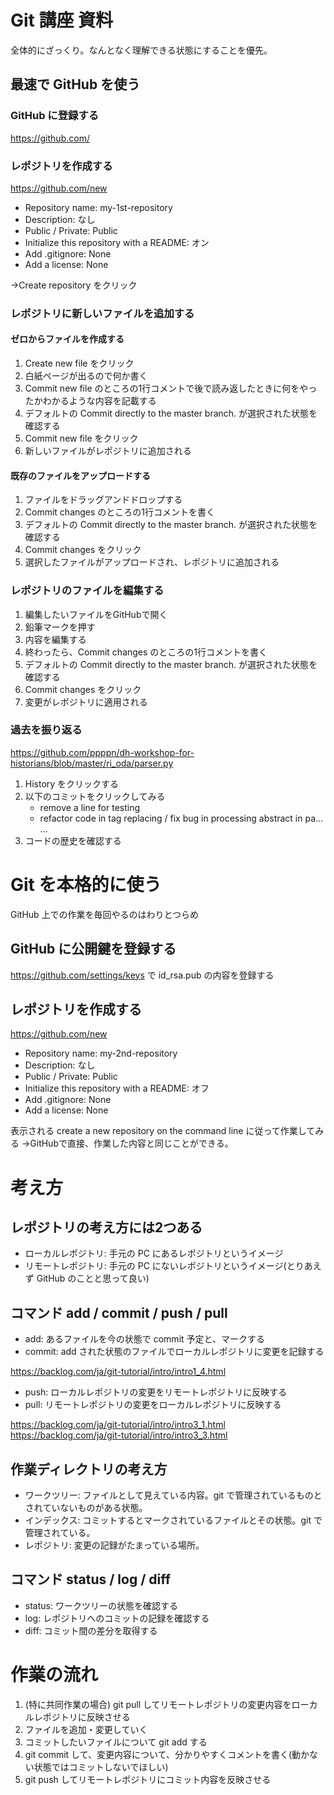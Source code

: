 # Git 講座 資料
全体的にざっくり。なんとなく理解できる状態にすることを優先。

## 最速で GitHub を使う
### GitHub に登録する
https://github.com/

### レポジトリを作成する
https://github.com/new

- Repository name: my-1st-repository
- Description: なし
- Public / Private: Public
- Initialize this repository with a README: オン
- Add .gitignore: None
- Add a license: None

→Create repository をクリック

### レポジトリに新しいファイルを追加する
#### ゼロからファイルを作成する
1. Create new file をクリック
1. 白紙ページが出るので何か書く
1. Commit new file のところの1行コメントで後で読み返したときに何をやったかわかるような内容を記載する
1. デフォルトの Commit directly to the master branch. が選択された状態を確認する
1. Commit new file をクリック
1. 新しいファイルがレポジトリに追加される

#### 既存のファイルをアップロードする
1. ファイルをドラッグアンドドロップする
1. Commit changes のところの1行コメントを書く
1. デフォルトの Commit directly to the master branch. が選択された状態を確認する
1. Commit changes をクリック
1. 選択したファイルがアップロードされ、レポジトリに追加される

### レポジトリのファイルを編集する
1. 編集したいファイルをGitHubで開く
1. 鉛筆マークを押す
1. 内容を編集する
1. 終わったら、Commit changes のところの1行コメントを書く
1. デフォルトの Commit directly to the master branch. が選択された状態を確認する
1. Commit changes をクリック
1. 変更がレポジトリに適用される

### 過去を振り返る
https://github.com/ppppn/dh-workshop-for-historians/blob/master/ri_oda/parser.py

1. History をクリックする
1. 以下のコミットをクリックしてみる
    - remove a line for testing
    - refactor code in tag replacing / fix bug in processing abstract in pa…  …
1. コードの歴史を確認する

# Git を本格的に使う
GitHub 上での作業を毎回やるのはわりとつらめ

## GitHub に公開鍵を登録する
https://github.com/settings/keys で id_rsa.pub の内容を登録する

## レポジトリを作成する
https://github.com/new

- Repository name: my-2nd-repository
- Description: なし
- Public / Private: Public
- Initialize this repository with a README: オフ
- Add .gitignore: None
- Add a license: None

表示される create a new repository on the command line に従って作業してみる
→GitHubで直接、作業した内容と同じことができる。

# 考え方

## レポジトリの考え方には2つある
- ローカルレポジトリ: 手元の PC にあるレポジトリというイメージ
- リモートレポジトリ: 手元の PC にないレポジトリというイメージ(とりあえず GitHub のことと思って良い)

## コマンド add / commit / push / pull
- add: あるファイルを今の状態で commit 予定と、マークする
- commit: add された状態のファイルでローカルレポジトリに変更を記録する

https://backlog.com/ja/git-tutorial/intro/intro1_4.html

- push: ローカルレポジトリの変更をリモートレポジトリに反映する
- pull: リモートレポジトリの変更をローカルレポジトリに反映する

https://backlog.com/ja/git-tutorial/intro/intro3_1.html
https://backlog.com/ja/git-tutorial/intro/intro3_3.html

## 作業ディレクトリの考え方
- ワークツリー: ファイルとして見えている内容。git で管理されているものとされていないものがある状態。
- インデックス: コミットするとマークされているファイルとその状態。git で管理されている。
- レポジトリ: 変更の記録がたまっている場所。

## コマンド status / log / diff
- status: ワークツリーの状態を確認する
- log: レポジトリへのコミットの記録を確認する
- diff: コミット間の差分を取得する

# 作業の流れ

1. (特に共同作業の場合) git pull してリモートレポジトリの変更内容をローカルレポジトリに反映させる
1. ファイルを追加・変更していく
1. コミットしたいファイルについて git add する
1. git commit して、変更内容について、分かりやすくコメントを書く(動かない状態ではコミットしないでほしい)
1. git push してリモートレポジトリにコミット内容を反映させる
